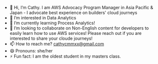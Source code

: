 - 👋 Hi, I’m Cathy. I am AWS Advocacy Program Manager in Asia Pacific & Japan - I advocate best experience on builders' cloud journeys 
- 👀 I’m interested in Data Analytics
- 🌱 I’m currently learning Process Analytics!
- 💞️ I’m looking to collaborate on Non-English content for developers to easily learn how to use AWS services! Please reach out if you are interested to share your cloude journeys!
- 📫 How to reach me? cathycmmxx@gmail.com
- 😄 Pronouns: she/her
- ⚡ Fun fact: I am the oldest student in my masters class.

<!---
cathycst/cathycst is a ✨ special ✨ repository because its `README.md` (this file) appears on your GitHub profile.
You can click the Preview link to take a look at your changes.
--->
